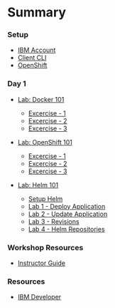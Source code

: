 # Summary

<!-- Rules of SUMMARY.md are here: https://docs.gitbook.com/integrations/github/content-configuration#summary -->
<!-- All headings MUST be THREE hashmarks (###) -->
<!-- Indented bullets (4 spaces) will make the first line be a section -->

### Setup

* [IBM Account](generatedContent/workshop-setup/pre-work/NEWACCOUNT.md)
* [Client CLI](generatedContent/workshop-setup/pre-work/COGNITIVECLASS.md)
* [OpenShift](generatedContent/workshop-setup/pre-work/ROKS.md)

### Day 1
 
* [Lab: Docker 101](generatedContent/docker101/README.md)
    * [Excercise - 1](generatedContent/docker101/lab-1/README.md)
    * [Excercise - 2](generatedContent/docker101/lab-2/README.md)
    * [Excercise - 3](generatedContent/docker101/lab-3/README.md)

* [Lab: OpenShift 101](generatedContent/kube101/README.md)
    * [Excercise - 1](generatedContent/kube101/Lab1/README.md)
    * [Excercise - 2](generatedContent/kube101/Lab2/README.md)
    * [Excercise - 3](generatedContent/kube101/Lab3/README.md)

* [Lab: Helm 101](generatedContent/helm101/README.md)
    * [Setup Helm](helm-setup/README.md)
    * [Lab 1 - Deploy Application](generatedContent/helm101/Lab1/README.md)
    * [Lab 2 - Update Application](generatedContent/helm101/Lab2/README.md)
    * [Lab 3 - Revisions](generatedContent/helm101/Lab3/README.md)
    * [Lab 4 - Helm Repositories](generatedContent/helm101/Lab4/README.md)

### Workshop Resources

* [Instructor Guide](admin-guide/README.md)

### Resources

* [IBM Developer](https://developer.ibm.com)
